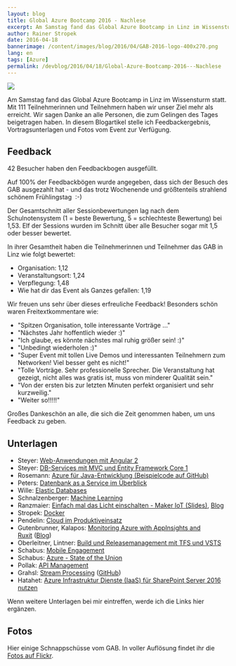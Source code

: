 ```yaml
---
layout: blog
title: Global Azure Bootcamp 2016 - Nachlese
excerpt: Am Samstag fand das Global Azure Bootcamp in Linz im Wissensturm statt. Mit 111 Teilnehmerinnen und Teilnehmern haben wir unser Ziel mehr als erreicht. Wir sagen Danke an alle Personen, die zum Gelingen des Tages beigetragen haben. In diesem Blogartikel stelle ich Vortragsunterlagen und Fotos vom Event zur Verfügung.
author: Rainer Stropek
date: 2016-04-18
bannerimage: /content/images/blog/2016/04/GAB-2016-logo-400x270.png
lang: en
tags: [Azure]
permalink: /devblog/2016/04/18/Global-Azure-Bootcamp-2016---Nachlese
---
```


<p>
  <img src="{{site.baseurl}}/content/images/blog/2016/04/GAB/2016-04-08 CoderDojo-16.jpg" />
</p><p>Am Samstag fand das Global Azure Bootcamp in Linz im Wissensturm statt. Mit 111 Teilnehmerinnen und Teilnehmern haben wir unser Ziel mehr als erreicht. Wir sagen Danke an alle Personen, die zum Gelingen des Tages beigetragen haben. In diesem Blogartikel stelle ich Feedbackergebnis, Vortragsunterlagen und Fotos vom Event zur Verfügung.</p><h2>Feedback</h2><p>42 Besucher haben den Feedbackbogen ausgefüllt.</p><p class="highlighted">Auf 100% der Feedbackbögen wurde angegeben, dass sich der Besuch des GAB ausgezahlt hat - und das trotz Wochenende und größtenteils strahlend schönem Frühlingstag  :-)</p><p>Der Gesamtschnitt aller Sessionbewertungen lag nach dem Schulnotensystem (1 = beste Bewertung, 5 = schlechteste Bewertung) bei 1,53. Elf der Sessions wurden im Schnitt über alle Besucher sogar mit 1,5 oder besser bewertet.</p><p>In ihrer Gesamtheit haben die Teilnehmerinnen und Teilnehmer das GAB in Linz wie folgt bewertet:</p><ul>
  <li>Organisation: 1,12</li>
  <li>Veranstaltungsort: 1,24</li>
  <li>Verpflegung: 1,48</li>
  <li>Wie hat dir das Event als Ganzes gefallen: 1,19</li>
</ul><p>Wir freuen uns sehr über dieses erfreuliche Feedback! Besonders schön waren Freitextkommentare wie:</p><ul>
  <li>"Spitzen Organisation, tolle interessante Vorträge ..."</li>
  <li>"Nächstes Jahr hoffentlich wieder :)"</li>
  <li>"Ich glaube, es könnte nächstes mal ruhig größer sein! :)"</li>
  <li>"Unbedingt wiederholen :)"</li>
  <li>"Super Event mit tollen Live Demos und interessanten Teilnehmern zum Networken! Viel besser geht es nicht!"</li>
  <li>"Tolle Vorträge. Sehr professionelle Sprecher. Die Veranstaltung hat gezeigt, nicht alles was gratis ist, muss von minderer Qualität sein."</li>
  <li>"Von der ersten bis zur letzten Minuten perfekt organisiert und sehr kurzweilig."</li>
  <li>"Weiter so!!!!!"</li>
</ul><p>Großes Dankeschön an alle, die sich die Zeit genommen haben, um uns Feedback zu geben.</p><h2>Unterlagen</h2><ul>
  <li>Steyer: <a href="http://www.softwarearchitekt.at/post/2016/04/16/unterlagen-zum-vortrag-moderne-web-anwendungen-mit-angular-2-vom-global-azure-bootcamp-in-linz-april-2016.aspx" target="_blank">Web-Anwendungen mit Angular 2</a></li>
  <li>Steyer: <a href="http://www.softwarearchitekt.at/post/2016/04/16/unterlagen-zum-vortrag-datenbasierte-services-mit-mvc-core-1-und-ef-core-1-vom-global-azure-bootcamp-in-linz-april-2016.aspx" target="_blank">DB-Services mit MVC und Entity Framework Core 1</a></li>
  <li>Rosemann: <a href="https://github.com/scintillation/talks/tree/master/meimarie" target="_blank">Azure für Java-Entwicklung (Beispielcode auf GitHub)</a></li>
  <li>Peters: <a href="{{site.baseurl}}/content/images/blog/2016/04/Fit 4 Azure SQL.PDF" target="_blank">Datenbank as a Service im Überblick</a></li>
  <li>Wille: <a href="https://github.com/christophwille/demosatconferences/tree/master/gab16" target="_blank">Elastic Databases</a></li>
  <li>Schnalzenberger: <a href="{{site.baseurl}}/content/images/blog/2016/04/2016-04 Global Azure Bootcamp MachineLearning.7z" target="_blank">Machine Learning</a></li>
  <li>Ranzmaier: <a href="https://onedrive.live.com/redir?resid=9999FA49EB6E4451!466095&amp;authkey=!AKq7rFUciMDRfhU&amp;ithint=file%2cpptx" target="_blank">Einfach mal das Licht einschalten - Maker IoT (Slides)</a>, <a href="http://www.dotnet.xyz/" target="_blank">Blog</a></li>
  <li>Stropek: <a href="https://github.com/rstropek/DockerVS2015Intro/" target="_blank">Docker</a></li>
  <li>Pendelin: <a href="{{site.baseurl}}/content/images/blog/2016/04/Monitoring Azure with AppInsights and Ruxit.pptx" target="_blank">Cloud im Produktiveinsatz</a></li>
  <li>Gutenbrunner, Kalapos: <a href="{{site.baseurl}}/content/images/blog/2016/04/Monitoring Azure with AppInsights and Ruxit.pptx" target="_blank">Monitoring Azure with AppInsights and Ruxit</a> (<a href="http://kalapos.azurewebsites.net/monitoring-with-application-insights" target="_blank">Blog</a>)</li>
  <li>Oberleitner, Lintner: <a href="{{site.baseurl}}/content/images/blog/2016/04/AzureBootcamp_2016Linz_VSTS_TFS_BuildandReleaseManagement.pdf" target="_blank">Build und Releasemanagement mit TFS und VSTS</a></li>
  <li>Schabus: <a href="{{site.baseurl}}/content/images/blog/2016/04/Azure_MobileEngagement__20160416.pdf" target="_blank">Mobile Engagement</a></li>
  <li>Schabus: <a href="{{site.baseurl}}/content/images/blog/2016/04/Azure_StateOfTheUnion_20160416.pdf" target="_blank">Azure - State of the Union</a></li>
  <li>Pollak: <a href="https://blog.spectologic.com/2016/04/20/api-management-on-global-azure-bootcamp-2016/" target="_blank">API Management</a></li>
  <li>Grahsl: <a href="{{site.baseurl}}/content/images/blog/2016/04/GAB16_Stream_Processing_with_Azure.pdf" target="_blank">Stream Processing</a> (<a href="https://github.com/hpgrahsl/gab2016streamanalytics" target="_blank">GitHub</a>)</li>
  <li>Hatahet: <a href="{{site.baseurl}}/content/images/blog/2016/04/GAB-2016-Hatahet-Azure-Infrastruktur-Dienste-fuer-SharePoint-Server-2016.pdf" target="_blank">Azure Infrastruktur Dienste (IaaS) für SharePoint Server 2016 nutzen</a></li>
</ul><p>Wenn weitere Unterlagen bei mir eintreffen, werde ich die Links hier ergänzen.</p><h2>Fotos</h2><p>Hier einige Schnappschüsse vom GAB. In voller Auflösung findet ihr die <a href="https://flic.kr/s/aHskxKhgMs" target="_blank">Fotos auf Flickr</a>.</p><function name="Composite.Media.ImageGallery.Slimbox2">
  <param name="MediaFolder" value="MediaArchive:fbed2258-6c4b-48f0-80c6-e21d31652b99" />
  <param name="ThumbnailMaxWidth" value="128" />
  <param name="ThumbnailMaxHeight" value="128" />
  <param name="ImageMaxWidth" value="1280" />
  <param name="ImageMaxHeight" value="1024" />
  <param name="AutoSquareThumbnails" value="True" />
</function>